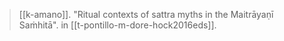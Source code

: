 > [[k-amano]]. "Ritual contexts of sattra myths in the Maitrāyaṇī Saṁhitā". in [[t-pontillo-m-dore-hock2016eds]].